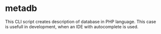 # metadb
This CLI script creates description of database in PHP language. This case is usefull in development, when an IDE with autocomplete is used.
